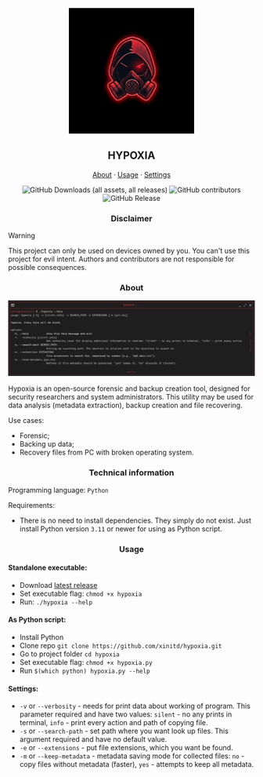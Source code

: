 <div align="center">

  <img src="assets/logo.png" alt="Hypoxia logo" style="height: 256px; width: 256px; object-fit: contain;">

  <h2>HYPOXIA</h2>
  <p>
    <a href="#about">About</a>
    ·
    <a href="#usage">Usage</a>
    ·
    <a href="#settings">Settings</a>
  </p>
  <img alt="GitHub Downloads (all assets, all releases)" src="https://img.shields.io/github/downloads/xinitd/hypoxia/total">
  <img alt="GitHub contributors" src="https://img.shields.io/github/contributors/xinitd/hypoxia">
  <img alt="GitHub Release" src="https://img.shields.io/github/v/release/xinitd/hypoxia">
</div>

<div align="center">
  <h3 align="center">Disclaimer</h3>
</div>

> [!WARNING]
> This project can only be used on devices owned by you. You can't use this project for evil intent. Authors and contributors are not responsible for possible consequences.

<div align="center">
  <h3 align="center">About</h3>
</div>

<img src="assets/terminal.png" alt="Terminal">

Hypoxia is an open-source forensic and backup creation tool, designed for security researchers and system administrators. This utility may be used for data analysis (metadata extraction), backup creation and file recovering.

Use cases:
- Forensic;
- Backing up data;
- Recovery files from PC with broken operating system.

<div align="center">
  <h3 align="center">Technical information</h3>
</div>

Programming language: `Python`

Requirements:
* There is no need to install dependencies. They simply do not exist. Just install Python version `3.11` or newer for using as Python script.

<div align="center">
  <h3 align="center">Usage</h3>
</div>

#### Standalone executable:

* Download [latest release](https://github.com/xinitd/hypoxia/releases)
* Set executable flag: `chmod +x hypoxia`
* Run: `./hypoxia --help`

#### As Python script:

* Install Python
* Clone repo `git clone https://github.com/xinitd/hypoxia.git`
* Go to project folder `cd hypoxia`
* Set executable flag: `chmod +x hypoxia.py`
* Run `$(which python) hypoxia.py --help`

#### Settings:

* `-v` or `--verbosity` - needs for print data about working of program. This parameter required and have two values: `silent` - no any prints in terminal, `info` - print every action and path of copying file.
* `-s` or `--search-path` - set path where you want look up files. This argument required and have no default value.
* `-e` or `--extensions` - put file extensions, which you want be found.
* `-m` or `--keep-metadata` - metadata saving mode for collected files: `no` - copy files without metadata (faster), `yes` - attempts to keep all metadata.
